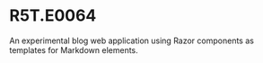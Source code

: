 # R5T.E0064
An experimental blog web application using Razor components as templates for Markdown elements.
